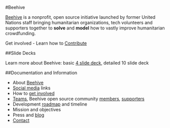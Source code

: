 #Beehive

[Beehive](http://beehive.ngo) is a nonprofit, open source initiative launched by former United Nations staff bringing humanitarian organizations, tech volunteers and supporters together to **solve** and **model** how to vastly improve humanitarian crowdfunding.

Get involved - Learn how to [Contribute](https://github.com/BeehiveNGO/Contribute)

##Slide Decks

Learn more about Beehive: basic [4 slide deck](https://github.com/BeehiveNGO/Beehive/blob/master/Four_Slide_Deck.md), detailed 10 slide deck

##Documentation and Information

* About [Beehive](https://github.com/BeehiveNGO/Beehive/wiki/Beehive)
* [Social media](https://github.com/BeehiveNGO/Beehive/wiki/Social-Media) links
* How to [get involved](https://github.com/BeehiveNGO/Beehive/wiki/Get-Involved)
* [Teams](https://github.com/BeehiveNGO/Teams), Beehive open source community [members](https://github.com/BeehiveNGO/Teams/blob/master/Community_Members.md), [supporters](https://github.com/BeehiveNGO/Teams/blob/master/Supporters.md)
* Development [roadmap](https://github.com/BeehiveNGO/Documentation/blob/master/developmentoverview.md) and timeline
* Mission and objectives
* Press and [blog]()
* [Contact](https://github.com/BeehiveNGO/Beehive/wiki/Contact)
